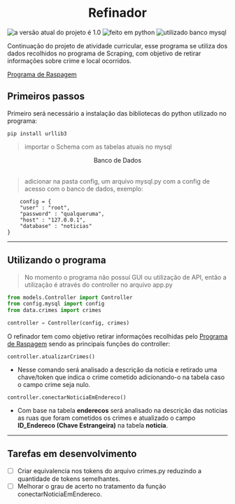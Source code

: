 <h1 style="text-align: center;">Refinador</h1>

![a versão atual do projeto é 1.0](https://img.shields.io/badge/Versão-1.0-279)
![feito em python](https://img.shields.io/badge/Linguagem-Python-321)
![utilizado banco mysql](https://img.shields.io/badge/SGBD-MySQL-244)

 Continuação do projeto de atividade curricular, esse programa se utiliza dos dados recolhidos no programa de Scraping, com objetivo de retirar informações sobre crime e local ocorridos. 

 [Programa de Raspagem](https://github.com/johnyjunior123/ScrapingACE4)

<h2>Primeiros passos</h2>

Primeiro será necessário a instalação das bibliotecas do python utilizado no programa:

```pip install urllib3```

> importar o Schema com as tabelas atuais no mysql 

<div style="text-align: center"><a src="https://drive.google.com/file/d/1uS8QgsvJmK_qcSgdoWqDV3IomUJxpRdm/view?usp=drive_link">Banco de Dados</a></div>
<br>

> adicionar na pasta config, um arquivo mysql.py com a config de acesso com o banco de dados, exemplo:

```
    config = {
    "user" : "root",
    "password" : "qualqueruma",
    "host" : "127.0.0.1",
    "database" : "noticias"
}
```
___

<h2>Utilizando o programa</h2>



>No momento o programa não possuí GUI ou utilização de API, então a utilização é através do controller no arquivo app.py

~~~python 
from models.Controller import Controller
from config.mysql import config
from data.crimes import crimes

controller = Controller(config, crimes)
~~~

O refinador tem como objetivo retirar informações recolhidas pelo  [Programa de Raspagem](https://github.com/johnyjunior123/ScrapingACE4) sendo as principais funções do controller:


`controller.atualizarCrimes()`

- Nesse comando será analisado a descrição da noticia e retirado uma chave/token que indica o crime cometido adicionando-o na tabela caso o campo crime seja nulo.

`controller.conectarNoticiaEmEndereco()`

- Com base na tabela **enderecos** será analisado na descrição das noticias as ruas que foram cometidos os crimes e atualizado o campo **ID_Endereco (Chave Estrangeira)** na tabela **noticia**.

___

<h2>Tarefas em desenvolvimento</h2>

- [ ] Criar equivalencia nos tokens do arquivo crimes.py reduzindo a quantidade de tokens semelhantes.
- [ ] Melhorar o grau de acerto no tratamento da função conectarNoticiaEmEndereco.
